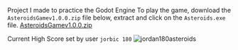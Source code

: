 Project I made to practice the Godot Engine
To play the game, download the `AsteroidsGamev1.0.0.zip` file below, extract and click on the `Asteroids.exe` file.
[AsteroidsGamev1.0.0.zip](https://github.com/Soulskiez/AsteroidsGodotGame/files/10419384/AsteroidsGamev1.0.0.zip)



Current High Score set by user `jorbic 180`
![jordan180asteroids](https://user-images.githubusercontent.com/6890064/212519939-2a9bf26b-fd31-4825-9b92-c2ee8e551241.PNG)
